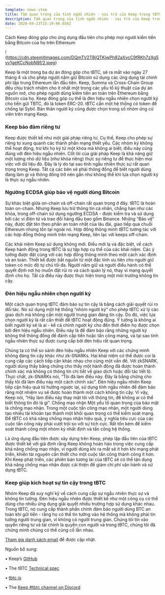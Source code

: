 ```yaml
---
template: news-item
title: Tầm quan trọng của tính ngẫu nhiên - vai trò của Keep trong tBTC
description: Tầm quan trọng của tính ngẫu nhiên - vai trò của Keep trong tBTC
date: 2020-04-23T15:19:06.656Z
---
```

Cách Keep đóng góp cho ứng dụng đầu tiên cho phép mọi người kiếm tiền bằng Bitcoin của họ trên Ethereum

!(https://cdn.steemitimages.com/DQmTV2TBjQTKjwPh82aXvcC9fRKh7zXg5yv1geKCcNobN8f/2.jpeg)

Keep là một trong ba dự án đóng góp cho tBTC, sẽ ra mắt vào ngày 27 tháng 4 và cho phép người nắm giữ Bitcoin sử dụng các ứng dụng tài chính phi tập trung Ethereum lần đầu tiên. Keep, Summa và Cross-Chain Group đều chịu trách nhiệm cho ít nhất một trong các yếu tố kỹ thuật của dự án nguồn mở, cho phép người dùng kiếm tiền an toàn trên Ethereum bằng Bitcoin của họ. Keep đóng góp cụ thể là đèn hiệu ngẫu nhiên chọn người ký cho tiền gửi TBTC, đó là token ERC-20. tBTC cần một hệ thống có token để chống lại Sybil. Bản thân người ký cũng được chọn trong số nhóm ứng cử viên trên mạng Keep.

### Keep bảo đảm riêng tư

Keep được thiết kế như một giải pháp riêng tư. Cụ thể, Keep cho phép sự riêng tư xung quanh các thành phần mạng thiết yếu. Các nhóm ký không thể hoạt động, trừ khi họ ký từ một khóa mà không ai biết; điều này cũng đúng với đèn hiệu ngẫu nhiên. Cốt lõi của giải pháp Keep là khả năng giữ một lượng nhỏ dữ liệu (như khóa riêng) thực sự riêng tư để thực hiện mọi việc với dữ liệu đó. Đây là lý do tại sao tính ngẫu nhiên thực sự rất quan trọng trong Keep. Tất cả các bên sẽ phải thông đồng để biết người dùng đang làm gì và thông đồng trở nên gần như không thể khi lựa chọn người ký là thực sự ngẫu nhiên.

### Ngưỡng ECDSA giúp bảo vệ người dùng Bitcoin 

Sự khác biệt giữa on-chain và off-chain rất quan trọng ở đây. tBTC là hoàn toàn on-chain. Nhưng Keep lưu trữ thông tin cá nhân, chẳng hạn như các khóa, trong off-chain sử dụng ngưỡng ECDSA - được kiểm tra và sử dụng bởi các ví điện tử và trao đổi hàng đầu bao gồm Binance. Những “Bảo vệ” này, được đặt tên theo phần an toàn nhất của lâu đài, giao tiếp qua chuỗi Ethereum nhưng tồn tại ngoài nó. Hợp đồng thông minh tBTC tương tác với các hợp đồng thông minh trên mạng Keep, liên lạc với keeps off-chain.

Các khái niệm Keep sử dụng không mới. Điều mới lạ và đặc biệt, về cách Keep hành động trong tBTC là sự tập hợp cụ thể của các khái niệm. Các ý tưởng được đặt cùng với các hợp đồng thông minh theo một cách xác định và an toàn. Thiết kế được bắt nguồn từ một đặc tính ưu tiên cho người giữ token có mức độ tự chủ tối đa. Người nắm giữ và người điều hành có thể quyết định nơi họ muốn đặt rủi ro và cách quản lý nó, thay vì mạng quyết định cho họ. Tất cả điều này được thực hiện trong một môi trường không tin cậy.

### Đèn hiệu ngẫu nhiên chọn người ký 

Một cách quan trọng tBTC đảm bảo sự tin cậy là bằng cách giải quyết rủi ro đối tác. Nó sử dụng một hệ thống “nhóm người ký“ cho phép tBTC xử lý các giao dịch mà không cần một người trung gian đáng tin cậy. Do đó, việc lựa chọn người ký là rất cần thiết để tBTC hoạt động đúng. Ý tưởng là không ai biết người ký sẽ là ai - kể cả chính người ký cho đến thời điểm họ được chọn bởi đèn hiệu ngẫu nhiên. Điều này là để đảm bảo rằng những người ký không thể thông đồng để đánh cắp tiền hoặc tấn công mạng, và tại sao tính ngẫu nhiên thực sự được cung cấp bởi đèn hiệu rất quan trọng. 

Chúng ta có thể so sánh đèn hiệu ngẫu nhiên Keep với các chứng minh không đáng tin cậy khác như zk-SNARKs. Hai khái niệm có thể được coi là cung cấp các cách tiếp cận khác nhau cho cùng một vấn đề. Với zkSNARK, người dùng thấy bằng chứng cho thấy một hành động đã được hoàn thành chính xác mà không có thông tin chi tiết về giao dịch hoặc đối tác tiết lộ. Thực chất, zk-SNARKs nói, “Tôi đã làm điều này. Đây là bằng chứng cho thấy tôi đã làm điều này một cách chính xác”. 
Đèn hiệu ngẫu nhiên Keep tiếp cận hiệu quả từ hướng ngược lại, sử dụng tính ngẫu nhiên để đảm bảo rằng một nhiệm vụ sẽ được hoàn thành một cách không tin cậy. Vì vậy, Keep nói, “Hãy làm điều này thay mặt tôi với thông tin, để không ai có thể biết thông tin đó là gì”. 
Chống mạo nhận
Một yếu tố quan trọng của bảo mật là chống mạo nhận. Trong một cuộc tấn công mạo nhận, một người dùng tạo nhiều tài khoản tạo thành một khối quan trọng có thể kiểm soát mạng. Để tBTC có khả năng chống mạo nhận hiệu quả, ý nghĩa tiêu cực của các cuộc tấn công này phải vượt trội so với sự tích cực. Rất tốn kém để kiểm soát thành công một nhóm ký nhất định và tấn công hệ thống.

Là ứng dụng đầu tiên được xây dựng trên Keep, phép lặp đầu tiên của tBTC được thiết kế với giả định rằng Keep không hoàn hảo trong việc cung cấp khả năng chống mạo nhận, vì người dùng khi ra mắt sẽ ít hơn khi mạng phát triển, khiến tài nguyên cần thiết cho một cuộc tấn công thành công ít hơn. Khi Keep phát triển, các phiên bản tương lai của tBTC sẽ có thể tận dụng khả năng chống mạo nhận được cải thiện để giảm chi phí vận hành và sử dụng tBTC.

### Keep giúp kích hoạt sự tin cậy trong tBTC

Nhóm Keep đã suy nghĩ kỹ về cách cung cấp sự ngẫu nhiên thực sự và không tin tưởng. Đèn hiệu ngẫu nhiên được thiết kế như một công cụ có thể dùng cho nhiều ứng dụng giải quyết nhiều trường hợp sử dụng khác nhau. Trong tBTC, nó cung cấp thành phần chính đảm bảo người dùng BTC an toàn khi gửi tiền - rằng họ có thể tin tưởng vào hệ thống mà không phải tin tưởng người trung gian, vì không có người trung gian. Chúng tôi tin vào quyền riêng tư và tài chính là quyền con người và trong tBTC, chúng tôi đã chứng minh chúng có thể củng cố lẫn nhau.

[Tham gia danh sách email](https://tbtc.network/#mailing-list) để được cập nhật.

Nguồn bổ sung:

•	Keep’s [GitHub](https://github.com/keep-network)

•	The tBTC [Technical spec](http://docs.keep.network/tbtc/index.pdf)

•	[tbtc.js](https://tbtc.network/news/2020-02-14-announcing-tbtc-js)

•	The [Keep #tbtc channel on Discord](https://discord.gg/wYezN7v)